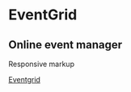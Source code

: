 <h1>EventGrid</h1>
<h2>Online event manager</h2>
<p>Responsive markup</p>

<a href="http://eventgrid.ace-dev.net/index.html">Eventgrid</a>
